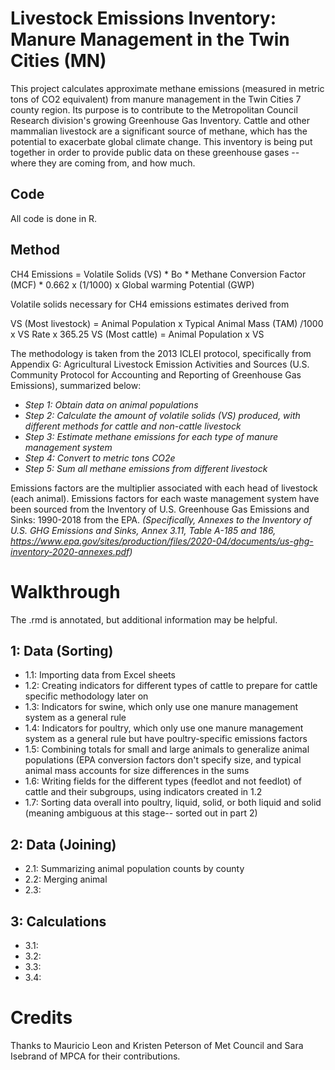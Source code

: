 # Livestock Emissions Inventory: Manure Management in the Twin Cities (MN)
This project calculates approximate methane emissions (measured in metric tons of CO2 equivalent) from manure management in the Twin Cities 7 county region. Its purpose is to contribute to the Metropolitan Council Research division's growing Greenhouse Gas Inventory. Cattle and other mammalian livestock are a significant source of methane, which has the potential to exacerbate global climate change. This inventory is being put together in order to provide public data on these greenhouse gases -- where they are coming from, and how much. 

## Code
All code is done in R.

## Method

CH4 Emissions = Volatile Solids (VS) * Bo * Methane Conversion Factor (MCF) * 0.662 x (1/1000) x Global warming Potential (GWP)

Volatile solids necessary for CH4 emissions estimates derived from

VS (Most livestock) = Animal Population x Typical Animal Mass (TAM) /1000 x VS Rate x 365.25
VS (Most cattle) = Animal Population x VS

The methodology is taken from the 2013 ICLEI protocol, specifically from Appendix G: Agricultural Livestock  Emission Activities and Sources (U.S. Community Protocol for Accounting and Reporting of Greenhouse Gas Emissions), summarized below: 

- *Step 1: Obtain data on animal populations*
- *Step 2: Calculate the amount of volatile solids (VS) produced, with different methods for cattle and non-cattle livestock*
- *Step 3: Estimate methane emissions for each type of manure management system*
- *Step 4: Convert to metric tons CO2e*
- *Step 5: Sum all methane emissions from different livestock*

Emissions factors are the multiplier associated with each head of livestock (each animal). Emissions factors for each waste management system have been sourced from the Inventory of U.S. Greenhouse Gas Emissions and Sinks: 1990-2018 from the EPA.
*(Specifically, Annexes to the Inventory of U.S. GHG Emissions and Sinks, Annex 3.11,  Table A-185 and 186, https://www.epa.gov/sites/production/files/2020-04/documents/us-ghg-inventory-2020-annexes.pdf)*

# Walkthrough 
The .rmd is annotated, but additional information may be helpful. 

## 1: Data (Sorting)

- 1.1: Importing data from Excel sheets
- 1.2: Creating indicators for different types of cattle to prepare for cattle specific methodology later on
- 1.3: Indicators for swine, which only use one manure management system as a general rule
- 1.4: Indicators for poultry, which only use one manure management system as a general rule but have poultry-specific emissions factors
- 1.5: Combining totals for small and large animals to generalize animal populations (EPA conversion factors don't specify size, and typical animal mass accounts for size differences in the sums
- 1.6: Writing fields for the different types (feedlot and not feedlot) of cattle and their subgroups, using indicators created in 1.2
- 1.7: Sorting data overall into poultry, liquid, solid, or both liquid and solid (meaning ambiguous at this stage-- sorted out in part 2) 

## 2: Data (Joining)

- 2.1: Summarizing animal population counts by county
- 2.2: Merging animal 
- 2.3:

## 3: Calculations

- 3.1:
- 3.2: 
- 3.3:
- 3.4:

# Credits
Thanks to Mauricio Leon and Kristen Peterson of Met Council and Sara Isebrand of MPCA for their contributions. 


